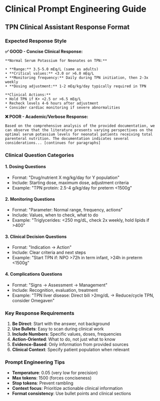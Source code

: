 # Clinical Prompt Engineering Guide

## TPN Clinical Assistant Response Format

### Expected Response Style

**✅ GOOD - Concise Clinical Response:**
```
**Normal Serum Potassium for Neonates on TPN:**

• **Range:** 3.5-5.0 mEq/L (same as adults)
• **Critical values:** <3.0 or >6.0 mEq/L  
• **Monitoring frequency:** Daily during TPN initiation, then 2-3x weekly
• **Dosing adjustment:** 1-2 mEq/kg/day typically required in TPN

**Clinical Actions:**
• Hold TPN if K+ <2.5 or >6.5 mEq/L
• Recheck levels 4-6 hours after adjustment
• Consider cardiac monitoring if severe abnormalities
```

**❌ POOR - Academic/Verbose Response:**
```
Based on the comprehensive analysis of the provided documentation, we can observe that the literature presents varying perspectives on the optimal serum potassium levels for neonatal patients receiving total parenteral nutrition. The documentation indicates several considerations... [continues for paragraphs]
```

### Clinical Question Categories

#### 1. **Dosing Questions**
- Format: "Drug/nutrient X mg/kg/day for Y population"
- Include: Starting dose, maximum dose, adjustment criteria
- Example: "TPN protein: 2.5-4 g/kg/day for preterm <1500g"

#### 2. **Monitoring Questions** 
- Format: "Parameter: Normal range, frequency, actions"
- Include: Values, when to check, what to do
- Example: "Triglycerides: <250 mg/dL, check 2x weekly, hold lipids if >400"

#### 3. **Clinical Decision Questions**
- Format: "Indication → Action" 
- Include: Clear criteria and next steps
- Example: "Start TPN if: NPO >72h in term infant, >24h in preterm <1500g"

#### 4. **Complications Questions**
- Format: "Signs → Assessment → Management"
- Include: Recognition, evaluation, treatment
- Example: "TPN liver disease: Direct bili >2mg/dL → Reduce/cycle TPN, consider Omegaven"

### Key Response Requirements

1. **Be Direct**: Start with the answer, not background
2. **Use Bullets**: Easy to scan during clinical work
3. **Include Numbers**: Specific values, doses, frequencies
4. **Action-Oriented**: What to do, not just what to know
5. **Evidence-Based**: Only information from provided sources
6. **Clinical Context**: Specify patient population when relevant

### Prompt Engineering Tips

- **Temperature**: 0.05 (very low for precision)
- **Max tokens**: 1500 (forces conciseness)
- **Stop tokens**: Prevent rambling
- **Context focus**: Prioritize actionable clinical information
- **Format consistency**: Use bullet points and clinical sections
